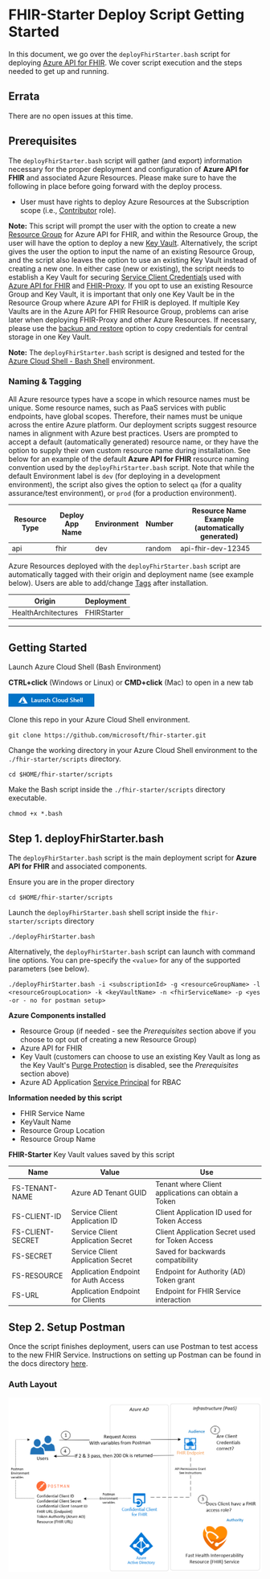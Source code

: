 # FHIR-Starter Deploy Script Getting Started
In this document, we go over the ```deployFhirStarter.bash``` script for deploying [Azure API for FHIR](https://docs.microsoft.com/en-us/azure/healthcare-apis/azure-api-for-fhir/overview). We cover script execution and the steps needed to get up and running.

## Errata 
There are no open issues at this time. 

## Prerequisites 

The ```deployFhirStarter.bash``` script will gather (and export) information necessary for the proper deployment and configuration of **Azure API for FHIR** and associated Azure Resources. Please make sure to have the following in place before going forward with the deploy process.

 - User must have rights to deploy Azure Resources at the Subscription scope (i.e., [Contributor](https://docs.microsoft.com/en-us/azure/role-based-access-control/built-in-roles) role).

__Note:__
This script will prompt the user with the option to create a new [Resource Group](https://docs.microsoft.com/en-us/azure/azure-resource-manager/management/manage-resource-groups-portal#:~:text=A%20resource%20group%20is%20a,to%20manage%20as%20a%20group.) for Azure API for FHIR, and within the Resource Group, the user will have the option to deploy a new [Key Vault](https://docs.microsoft.com/en-us/azure/key-vault/general/basic-concepts#:~:text=Azure%20Key%20Vault%20is%20a,security%20module(HSM)%20pools.). Alternatively, the script gives the user the option to input the name of an existing Resource Group, and the script also leaves the option to use an existing Key Vault instead of creating a new one. In either case (new or existing), the script needs to establish a Key Vault for securing [Service Client Credentials](https://docs.microsoft.com/en-us/azure/active-directory/fundamentals/service-accounts-principal) used with [Azure API for FHIR](https://docs.microsoft.com/en-us/azure/healthcare-apis/azure-api-for-fhir/overview) and [FHIR-Proxy](https://github.com/microsoft/fhir-proxy). If you opt to use an existing Resource Group and Key Vault, it is important that only one Key Vault be in the Resource Group where Azure API for FHIR is deployed. If multiple Key Vaults are in the Azure API for FHIR Resource Group, problems can arise later when deploying FHIR-Proxy and other Azure Resources. If necessary, please use the [backup and restore](https://docs.microsoft.com/en-us/azure/key-vault/general/backup?tabs=azure-cli) option to copy credentials for central storage in one Key Vault.

__Note:__ 
The ```deployFhirStarter.bash``` script is designed and tested for the [Azure Cloud Shell - Bash Shell](https://docs.microsoft.com/en-us/azure/cloud-shell/features#:~:text=Azure%20Cloud%20Shell%20is%20a,and%20maintaining%20a%20machine%20yourself.) environment.


### Naming & Tagging
All Azure resource types have a scope in which resource names must be unique. Some resource names, such as PaaS services with public endpoints, have global scopes. Therefore, their names must be unique across the entire Azure platform. Our deployment scripts suggest resource names in alignment with Azure best practices. Users are prompted to accept a default (automatically generated) resource name, or they have the option to supply their own custom resource name during installation. See below for an example of the default **Azure API for FHIR** resource naming convention used by the ```deployFhirStarter.bash``` script. Note that while the default Environment label is ```dev``` (for deploying in a development environment), the script also gives the option to select ```qa``` (for a quality assurance/test environment), or ```prod``` (for a production environment).

Resource Type | Deploy App Name | Environment | Number      | Resource Name Example (automatically generated)
--------------|-----------------|-------------|-------------|------------------------------------------------
api          | fhir           | dev        | random      | api-fhir-dev-12345

Azure Resources deployed with the ```deployFhirStarter.bash``` script are automatically tagged with their origin and deployment name (see example below). Users are able to add/change [Tags](https://docs.microsoft.com/en-us/azure/azure-resource-manager/management/tag-resources?tabs=json) after installation.

Origin                 |  Deployment       
-----------------------|-----------------
HealthArchitectures | FHIRStarter   

---

## Getting Started

Launch Azure Cloud Shell (Bash Environment)  

**CTRL+click** (Windows or Linux) or **CMD+click** (Mac) to open in a new tab  
  
[![Launch Azure Shell](/docs/images/launchcloudshell.png "Launch Cloud Shell")](https://shell.azure.com/bash?target="_blank")

Clone this repo in your Azure Cloud Shell environment. 
```azurecli-interactive
git clone https://github.com/microsoft/fhir-starter.git 
```
Change the working directory in your Azure Cloud Shell environment to the ```./fhir-starter/scripts``` directory.
```azurecli-interactive
cd $HOME/fhir-starter/scripts
```

Make the Bash script inside the ```./fhir-starter/scripts``` directory executable.
```azurecli-interactive
chmod +x *.bash 
```

## Step 1.  deployFhirStarter.bash
The ```deployFhirStarter.bash``` script is the main deployment script for **Azure API for FHIR** and associated components.    

Ensure you are in the proper directory 
```azurecli-interactive
cd $HOME/fhir-starter/scripts
``` 

Launch the ```deployFhirStarter.bash``` shell script inside the ```fhir-starter/scripts``` directory
```azurecli-interactive
./deployFhirStarter.bash 
``` 

Alternatively, the ```deployFhirStarter.bash``` script can launch with command line options. You can pre-specify the ```<value>``` for any of the supported parameters (see below).
```azurecli
./deployFhirStarter.bash -i <subscriptionId> -g <resourceGroupName> -l <resourceGroupLocation> -k <keyVaultName> -n <fhirServiceName> -p <yes -or - no for postman setup>
```




**Azure Components installed** 
 - Resource Group (if needed - see the *Prerequisites* section above if you choose to opt out of creating a new Resource Group)
 - Azure API for FHIR 
 - Key Vault (customers can choose to use an existing Key Vault as long as the Key Vault's [Purge Protection](https://docs.microsoft.com/en-us/azure/key-vault/general/soft-delete-overview#:~:text=Purge%20protection%20is%20an%20optional,the%20retention%20period%20has%20passed.) is disabled, see the *Prerequisites* section above)
 - Azure AD Application [Service Principal](https://docs.microsoft.com/en-us/azure/active-directory/develop/app-objects-and-service-principals) for RBAC

**Information needed by this script** 
 - FHIR Service Name
 - KeyVault Name 
 - Resource Group Location 
 - Resource Group Name 

__FHIR-Starter__ Key Vault values saved by this script 

Name              | Value                                | Use             
------------------|--------------------------------------|---------------------------------
FS-TENANT-NAME    | Azure AD Tenant GUID                 | Tenant where Client applications can obtain a Token 
FS-CLIENT-ID      | Service Client Application ID        | Client Application ID used for Token Access  
FS-CLIENT-SECRET  | Service Client Application Secret    | Client Application Secret used for Token Access                    
FS-SECRET         | Service Client Application Secret    | Saved for backwards compatibility  
FS-RESOURCE       | Application Endpoint for Auth Access | Endpoint for Authority (AD) Token grant  
FS-URL            | Application Endpoint for Clients     | Endpoint for FHIR Service interaction 



## Step 2.  Setup Postman
Once the script finishes deployment, users can use Postman to test access to the new FHIR Service.  Instructions on setting up Postman can be found in the docs directory [here](../docs/postman.md).

### Auth Layout

![auth](../docs/images/architecture/starter_auth.png)
